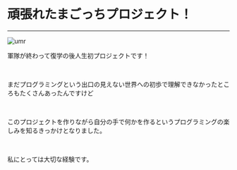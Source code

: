 <h1>頑張れたまごっちプロジェクト！</h1>
<hr>
<img src="http://blogfiles.naver.net/MjAxNzEwMzBfMTA3/MDAxNTA5MzU3MTY0MTQ2.am_IL7od8MAEKdZ9-tjsFeVkbUzOWKgFST9hc0Ji5OMg.de-gBoOI_1T-ZXzzdjdU0CXIWTf93TdnSGP2Q7bO6rcg.PNG.xkdlfg5216/K-8142.png" alt="umr">
<p>軍隊が終わって復学の後人生初プロジェクトです！<p><br>
<p>まだプログラミングという出口の見えない世界への初歩で理解できなかったところもたくさんあったんですけど<p><br>
<p>このプロジェクトを作りながら自分の手で何かを作るというプログラミングの楽しみを知るきっかけとなりました。<p><br>
<p>私にとっては大切な経験です。<p><br>
